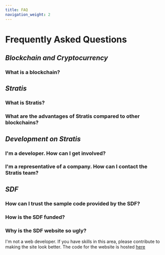 ```yaml
---
title: FAQ
navigation_weight: 2
---
```

# Frequently Asked Questions

## *Blockchain and Cryptocurrency*

### What is a blockchain?

## *Stratis*

### What is Stratis?

### What are the advantages of Stratis compared to other blockchains?

## *Development on Stratis*

### I'm a developer. How can I get involved?

### I'm a representative of a company. How can I contact the Stratis team?

## *SDF*

### How can I trust the sample code provided by the SDF?

### How is the SDF funded?

### Why is the SDF website so ugly?

I'm not a web developer. If you have skills in this area, please contribute to making the site look better. The code for the website is hosted [here](https://github.com/StratisDevelopmentFoundation/StratisDevelopmentFoundation.github.io)